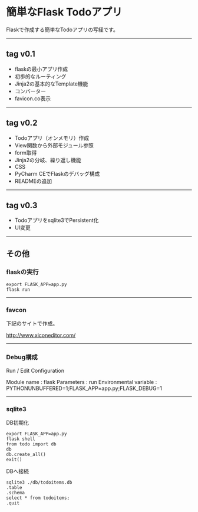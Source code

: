 
# 簡単なFlask Todoアプリ

Flaskで作成する簡単なTodoアプリの写経です。

---

## tag v0.1
- flaskの最小アプリ作成
- 初歩的なルーティング
- Jinja2の基本的なTemplate機能
- コンバーター
- favicon.co表示

---

## tag v0.2
- Todoアプリ（オンメモリ）作成
- View関数から外部モジュール参照
- form取得
- Jinja2の分岐、繰り返し機能
- CSS
- PyCharm CEでFlaskのデバッグ構成
- READMEの追加

---

## tag v0.3
- Todoアプリをsqlite3でPersistent化
- UI変更

---

## その他

### flaskの実行

```
export FLASK_APP=app.py
flask run
```

---

### favcon

下記のサイトで作成。

http://www.xiconeditor.com/

---

### Debug構成

Run / Edit Configuration

Module name : flask
Parameters : run
Environmental variable : PYTHONUNBUFFERED=1;FLASK_APP=app.py;FLASK_DEBUG=1

---

### sqlite3

DB初期化

```
export FLASK_APP=app.py
flask shell
from todo import db
db
db.create_all()
exit()
```

DBへ接続

```
sqlite3 ./db/todoitems.db
.table
.schema
select * from todoitems;
.quit
```

